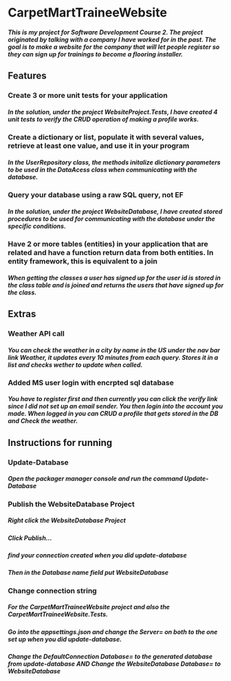 # CarpetMartTraineeWebsite
##### This is my project for Software Development Course 2. The project originated by talking with a company I have worked for in the past. The goal is to make a website for the company that will let people register so they can sign up for trainings to become a flooring installer.

## Features

### Create 3 or more unit tests for your application
##### In the solution, under the project WebsiteProject.Tests, I have created 4 unit tests to verify the CRUD operation of making a profile works.

### Create a dictionary or list, populate it with several values, retrieve at least one value, and use it in your program
##### In the UserRepository class, the methods initalize dictionary parameters to be used in the DataAcess class when communicating with the database.

### Query your database using a raw SQL query, not EF
##### In the solution, under the project WebsiteDatabase, I have created stored procedures to be used for communicating with the database under the specific conditions.

### Have 2 or more tables (entities) in your application that are related and have a function return data from both entities.  In entity framework, this is equivalent to a join
##### When getting the classes a user has signed up for the user id is stored in the class table and is joined and returns the users that have signed up for the class.

## Extras

### Weather API call
##### You can check the weather in a city by name in the US under the nav bar link Weather, it updates every 10 minutes from each query. Stores it in a list and checks wether to update when called.

### Added MS user login with encrpted sql database
##### You have to register first and then currently you can click the verify link since I did not set up an email sender. You then login into the account you made. When logged in you can CRUD a profile that gets stored in the DB and Check the weather.

## Instructions for running
### Update-Database
##### Open the packager manager console and run the command Update-Database

### Publish the WebsiteDatabase Project
##### Right click the WebsiteDatabase Project
##### Click Publish...
##### find your connection created when you did update-database
##### Then in the Database name field put WebsiteDatabase

### Change connection string
##### For the CarpetMartTraineeWebsite project and also the CarpetMartTraineeWebsite.Tests.
##### Go into the appsettings.json and change the Server= on both to the one set up when you did update-database.
##### Change the DefaultConnection Database= to the generated database from update-database AND Change the WebsiteDatabase Database= to WebsiteDatabase
